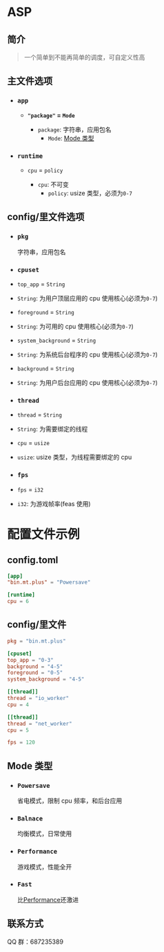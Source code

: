 # **ASP**

## 简介

> 一个简单到不能再简单的调度，可自定义性高

## 主文件选项

- ### `app`

  - **`"package"` = `Mode`**

    - `package`: 字符串，应用包名
      - `Mode`: [Mode 类型](#Mode类型)

- ### `runtime`

  - `cpu` = `policy`

    - `cpu`: 不可变
      - `policy`: usize 类型，必须为`0-7`

## config/里文件选项

- ### `pkg`
  字符串，应用包名
- ### `cpuset`

- `top_app` = `String`
- `String`: 为用户顶层应用的 cpu 使用核心(必须为`0-7`)

- `foreground` = `String`
- `String`: 为可用的 cpu 使用核心(必须为`0-7`)

- `system_background` = `String`
- `String`: 为系统后台程序的 cpu 使用核心(必须为`0-7`)

- `background` = `String`
- `String`: 为用户后台应用的 cpu 使用核心(必须为`0-7`)

- ### `thread`

- `thread` = `String`
- `String`: 为需要绑定的线程

- `cpu` = `usize`
- `usize`: usize 类型，为线程需要绑定的 cpu

- ### `fps`

- `fps` = `i32`
- `i32`: 为游戏帧率(feas 使用)

# 配置文件示例

## config.toml

```toml
[app]
"bin.mt.plus" = "Powersave"

[runtime]
cpu = 6
```

## config/里文件

```toml
pkg = "bin.mt.plus"

[cpuset]
top_app = "0-3"
background = "4-5"
foreground = "0-5"
system_background = "4-5"

[[thread]]
thread = "io_worker"
cpu = 4

[[thread]]
thread = "net_worker"
cpu = 5

fps = 120
```

## Mode 类型

- ### `Powersave`
  省电模式，限制 cpu 频率，和后台应用
- ### `Balnace`
  均衡模式，日常使用
- ### `Performance`
  游戏模式，性能全开
- ### `Fast`
  比[Performance](#Performance)还激进

## 联系方式

QQ 群：687235389
